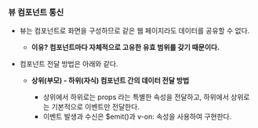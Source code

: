 <h3>뷰 컴포넌트 통신</h3>
<ul>
  <li>뷰는 컴포넌트로 화면을 구성하므로 같은 웹 페이지라도 데이터를 공유할 수 없다.</li>
  <ul>
    <li><strong>이유? 컴포넌트마다 자체적으로 고유한 유효 범위를 갖기 때문이다.</strong></li>
  </ul>
</ul>

<ul>
  <li>컴포넌트 전달 방법은 아래와 같다.</li>
  <ul>
    <li><strong>상위(부모) - 하위(자식) 컴포넌트 간의 데이터 전달 방법</strong></li>
    <ul>
      <li>상위에서 하위로는 props 라는 특별한 속성을 전달하고, 하위에서 상위로는 기본적으로 이벤트만 전달한다.</li>
      <li>이벤트 발생과 수신은 $emit()과 v-on: 속성을 사용하여 구현한다.</li>
    </ul>
  </ul>
</ul>
